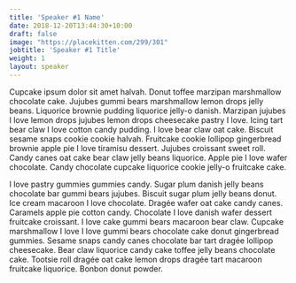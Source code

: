 ```yaml
---
title: 'Speaker #1 Name'
date: 2018-12-20T13:44:30+10:00
draft: false
image: "https://placekitten.com/299/301"
jobtitle: 'Speaker #1 Title'
weight: 1
layout: speaker
---
```


Cupcake ipsum dolor sit amet halvah. Donut toffee marzipan marshmallow chocolate cake. Jujubes gummi bears marshmallow lemon drops jelly beans. Liquorice brownie pudding liquorice jelly-o danish. Marzipan jujubes I love lemon drops jujubes lemon drops cheesecake pastry I love. Icing tart bear claw I love cotton candy pudding. I love bear claw oat cake. Biscuit sesame snaps cookie cookie halvah. Fruitcake cookie lollipop gingerbread brownie apple pie I love tiramisu dessert. Jujubes croissant sweet roll. Candy canes oat cake bear claw jelly beans liquorice. Apple pie I love wafer chocolate. Candy chocolate cupcake liquorice cookie jelly-o fruitcake cake.

I love pastry gummies gummies candy. Sugar plum danish jelly beans chocolate bar gummi bears jujubes. Biscuit sugar plum jelly beans donut. Ice cream macaroon I love chocolate. Dragée wafer oat cake candy canes. Caramels apple pie cotton candy. Chocolate I love danish wafer dessert fruitcake croissant. I love cake gummi bears macaroon bear claw. Cupcake marshmallow I love I love gummi bears chocolate cake donut gingerbread gummies. Sesame snaps candy canes chocolate bar tart dragée lollipop cheesecake. Bear claw liquorice candy cake toffee jelly beans chocolate cake. Tootsie roll dragée oat cake lemon drops dragée tart macaroon fruitcake liquorice. Bonbon donut powder.

